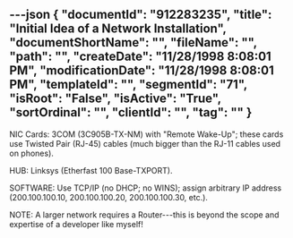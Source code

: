 ---json
{
  "documentId": "912283235",
  "title": "Initial Idea of a Network Installation",
  "documentShortName": "",
  "fileName": "",
  "path": "",
  "createDate": "11/28/1998 8:08:01 PM",
  "modificationDate": "11/28/1998 8:08:01 PM",
  "templateId": "",
  "segmentId": "71",
  "isRoot": "False",
  "isActive": "True",
  "sortOrdinal": "",
  "clientId": "",
  "tag": ""
}
---

NIC Cards: 3COM (3C905B-TX-NM) with &quot;Remote Wake-Up&quot;; these cards use Twisted Pair (RJ-45) cables (much bigger than the RJ-11 cables used on phones).

HUB: Linksys (Etherfast 100 Base-TXPORT).

SOFTWARE: Use TCP/IP (no DHCP; no WINS); assign arbitrary IP address (200.100.100.10, 200.100.100.20, 200.100.100.30, etc.).

NOTE: A larger network requires a Router---this is beyond the scope and expertise of a developer like myself!

